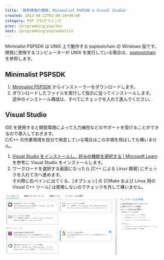 ```yaml
---
title: '開発環境の構築: Minimalist PSPSDK & Visual Studio'
created: 2013-08-22T02:00:10+09:00
category: PSP プログラミング
prev: /programming/psp/dev
next: /programming/psp/makefile
---
```

Minimalist PSPSDK は UNIX 上で動作する psptoolchain の Windows 版です。  
開発に使用するコンピューターが UNIX を実行している場合は、[psptoolchain](/programming/psp/psptoolchain) を参照します。

## Minimalist PSPSDK

1. [Minimalist PSPSDK](https://sourceforge.net/projects/minpspw/) からインストーラーをダウンロードします。
1. ダウンロードしたファイルを実行して指示に従ってインストールします。  
途中のインストール構成は、すべてにチェックを入れて進んでください。

## Visual Studio

IDE を使用すると開発環境によって入力補完などのサポートを受けることができるので導入しておきます。  
C/C++ の作業環境を自分で用意している場合はこの手順を飛ばしても構いません。

1. [Visual Studio をインストールし、好みの機能を選択する | Microsoft Learn](https://learn.microsoft.com/ja-jp/visualstudio/install/install-visual-studio) を参考に Visual Studio をインストールします。
1. ワークロードを選択する画面になったら [C++ による Linux 開発] にチェックを入れて次へ進めます。  
その際に右ペインに出てくる、[オプション] の [CMake および Linux 用の Visual C++ ツール] は使用しないのでチェックを外して構いません。

![](../../media/psp-environment-visual-studio-workload.png)
